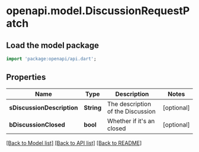 # openapi.model.DiscussionRequestPatch

## Load the model package
```dart
import 'package:openapi/api.dart';
```

## Properties
Name | Type | Description | Notes
------------ | ------------- | ------------- | -------------
**sDiscussionDescription** | **String** | The description of the Discussion | [optional] 
**bDiscussionClosed** | **bool** | Whether if it's an closed | [optional] 

[[Back to Model list]](../README.md#documentation-for-models) [[Back to API list]](../README.md#documentation-for-api-endpoints) [[Back to README]](../README.md)


